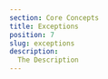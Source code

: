 ```yaml
---
section: Core Concepts
title: Exceptions
position: 7
slug: exceptions
description: 
  The Description
---
```

